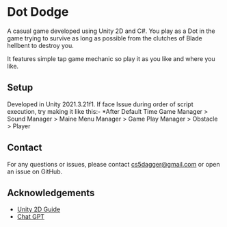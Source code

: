 
# Dot Dodge

A casual game developed using Unity 2D and C#.
You play as a Dot in the game trying to survive as long as possible from the clutches of Blade hellbent to destroy you.

It features simple tap game mechanic so play it as you like and where you like.

## Setup
Developed in Unity 2021.3.21f1.
If face Issue during order of script execution, try making it like this:-
*After Default Time
Game Manager > Sound Manager > Maine Menu Manager > Game Play Manager > Obstacle > Player

## Contact

For any questions or issues, please contact cs5dagger@gmail.com or open an issue on GitHub.
## Acknowledgements

 - [Unity 2D Guide](https://docs.unity3d.com/Manual/Quickstart3D.html)
 - [Chat GPT](https://chatgpt.com/)
